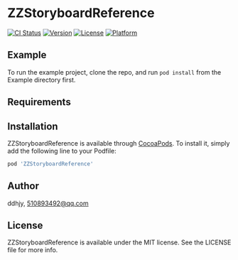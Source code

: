 # ZZStoryboardReference

[![CI Status](http://img.shields.io/travis/ddhjy/ZZStoryboardReference.svg?style=flat)](https://travis-ci.org/ddhjy/ZZStoryboardReference)
[![Version](https://img.shields.io/cocoapods/v/ZZStoryboardReference.svg?style=flat)](http://cocoapods.org/pods/ZZStoryboardReference)
[![License](https://img.shields.io/cocoapods/l/ZZStoryboardReference.svg?style=flat)](http://cocoapods.org/pods/ZZStoryboardReference)
[![Platform](https://img.shields.io/cocoapods/p/ZZStoryboardReference.svg?style=flat)](http://cocoapods.org/pods/ZZStoryboardReference)

## Example

To run the example project, clone the repo, and run `pod install` from the Example directory first.

## Requirements

## Installation

ZZStoryboardReference is available through [CocoaPods](http://cocoapods.org). To install
it, simply add the following line to your Podfile:

```ruby
pod 'ZZStoryboardReference'
```

## Author

ddhjy, 510893492@qq.com

## License

ZZStoryboardReference is available under the MIT license. See the LICENSE file for more info.
